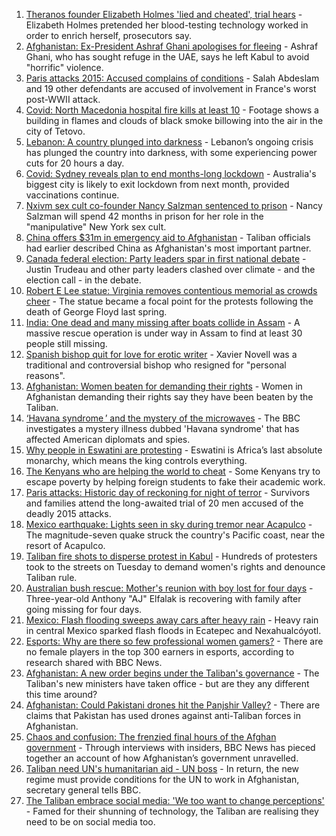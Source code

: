 1. [Theranos founder Elizabeth Holmes 'lied and cheated', trial hears](https://www.bbc.co.uk/news/business-58494912?at_medium=RSS&at_campaign=KARANGA) - Elizabeth Holmes pretended her blood-testing technology worked in order to enrich herself, prosecutors say.
2. [Afghanistan: Ex-President Ashraf Ghani apologises for fleeing](https://www.bbc.co.uk/news/world-asia-58496410?at_medium=RSS&at_campaign=KARANGA) - Ashraf Ghani, who has sought refuge in the UAE, says he left Kabul to avoid "horrific" violence.
3. [Paris attacks 2015: Accused complains of conditions](https://www.bbc.co.uk/news/world-europe-58486391?at_medium=RSS&at_campaign=KARANGA) - Salah Abdeslam and 19 other defendants are accused of involvement in France's worst post-WWII attack.
4. [Covid: North Macedonia hospital fire kills at least 10](https://www.bbc.co.uk/news/world-europe-58496405?at_medium=RSS&at_campaign=KARANGA) - Footage shows a building in flames and clouds of black smoke billowing into the air in the city of Tetovo.
5. [Lebanon: A country plunged into darkness](https://www.bbc.co.uk/news/world-middle-east-58494832?at_medium=RSS&at_campaign=KARANGA) - Lebanon’s ongoing crisis has plunged the country into darkness, with some experiencing power cuts for 20 hours a day.
6. [Covid: Sydney reveals plan to end months-long lockdown](https://www.bbc.co.uk/news/world-australia-58496667?at_medium=RSS&at_campaign=KARANGA) - Australia's biggest city is likely to exit lockdown from next month, provided vaccinations continue.
7. [Nxivm sex cult co-founder Nancy Salzman sentenced to prison](https://www.bbc.co.uk/news/world-us-canada-58495543?at_medium=RSS&at_campaign=KARANGA) - Nancy Salzman will spend 42 months in prison for her role in the "manipulative" New York sex cult.
8. [China offers $31m in emergency aid to Afghanistan](https://www.bbc.co.uk/news/world-asia-china-58496867?at_medium=RSS&at_campaign=KARANGA) - Taliban officials had earlier described China as Afghanistan's most important partner.
9. [Canada federal election: Party leaders spar in first national debate](https://www.bbc.co.uk/news/world-us-canada-58482596?at_medium=RSS&at_campaign=KARANGA) - Justin Trudeau and other party leaders clashed over climate - and the election call - in the debate.
10. [Robert E Lee statue: Virginia removes contentious memorial as crowds cheer](https://www.bbc.co.uk/news/world-us-canada-58491967?at_medium=RSS&at_campaign=KARANGA) - The statue became a focal point for the protests following the death of George Floyd last spring.
11. [India: One dead and many missing after boats collide in Assam](https://www.bbc.co.uk/news/world-asia-india-58484955?at_medium=RSS&at_campaign=KARANGA) - A massive rescue operation is under way in Assam to find at least 30 people still missing.
12. [Spanish bishop quit for love for erotic writer](https://www.bbc.co.uk/news/58486790?at_medium=RSS&at_campaign=KARANGA) - Xavier Novell was a traditional and controversial bishop who resigned for "personal reasons".
13. [Afghanistan: Women beaten for demanding their rights](https://www.bbc.co.uk/news/world-asia-58491747?at_medium=RSS&at_campaign=KARANGA) - Women in Afghanistan demanding their rights say they have been beaten by the Taliban.
14. [‘Havana syndrome ’ and the mystery of the microwaves](https://www.bbc.co.uk/news/world-58396698?at_medium=RSS&at_campaign=KARANGA) - The BBC investigates a mystery illness dubbed 'Havana syndrome' that has affected American diplomats and spies.
15. [Why people in Eswatini are protesting](https://www.bbc.co.uk/news/world-africa-58492598?at_medium=RSS&at_campaign=KARANGA) - Eswatini is Africa’s last absolute monarchy, which means the king controls everything.
16. [The Kenyans who are helping the world to cheat](https://www.bbc.co.uk/news/blogs-trending-58465189?at_medium=RSS&at_campaign=KARANGA) - Some Kenyans try to escape poverty by helping foreign students to fake their academic work.
17. [Paris attacks: Historic day of reckoning for night of terror](https://www.bbc.co.uk/news/world-europe-58472506?at_medium=RSS&at_campaign=KARANGA) - Survivors and families attend the long-awaited trial of 20 men accused of the deadly 2015 attacks.
18. [Mexico earthquake: Lights seen in sky during tremor near Acapulco](https://www.bbc.co.uk/news/world-latin-america-58489038?at_medium=RSS&at_campaign=KARANGA) - The magnitude-seven quake struck the country's Pacific coast, near the resort of Acapulco.
19. [Taliban fire shots to disperse protest in Kabul](https://www.bbc.co.uk/news/world-asia-58476890?at_medium=RSS&at_campaign=KARANGA) - Hundreds of protesters took to the streets on Tuesday to demand women's rights and denounce Taliban rule.
20. [Australian bush rescue: Mother's reunion with boy lost for four days](https://www.bbc.co.uk/news/world-australia-58472030?at_medium=RSS&at_campaign=KARANGA) - Three-year-old Anthony "AJ" Elfalak is recovering with family after going missing for four days.
21. [Mexico: Flash flooding sweeps away cars after heavy rain](https://www.bbc.co.uk/news/world-latin-america-58476138?at_medium=RSS&at_campaign=KARANGA) - Heavy rain in central Mexico sparked flash floods in Ecatepec and Nexahualcóyotl.
22. [Esports: Why are there so few professional women gamers?](https://www.bbc.co.uk/news/technology-58466374?at_medium=RSS&at_campaign=KARANGA) - There are no female players in the top 300 earners in esports, according to research shared with BBC News.
23. [Afghanistan: A new order begins under the Taliban's governance](https://www.bbc.co.uk/news/world-asia-58495112?at_medium=RSS&at_campaign=KARANGA) - The Taliban's new ministers have taken office - but are they any different this time around?
24. [Afghanistan: Could Pakistani drones hit the Panjshir Valley?](https://www.bbc.co.uk/news/58480299?at_medium=RSS&at_campaign=KARANGA) - There are claims that Pakistan has used drones against anti-Taliban forces in Afghanistan.
25. [Chaos and confusion: The frenzied final hours of the Afghan government](https://www.bbc.co.uk/news/world-asia-58477131?at_medium=RSS&at_campaign=KARANGA) - Through interviews with insiders, BBC News has pieced together an account of how Afghanistan’s government unravelled.
26. [Taliban need UN's humanitarian aid - UN boss](https://www.bbc.co.uk/news/world-us-canada-58482840?at_medium=RSS&at_campaign=KARANGA) - In return, the new regime must provide conditions for the UN to work in Afghanistan, secretary general tells BBC.
27. [The Taliban embrace social media: 'We too want to change perceptions'](https://www.bbc.co.uk/news/world-asia-58466939?at_medium=RSS&at_campaign=KARANGA) - Famed for their shunning of technology, the Taliban are realising they need to be on social media too.
